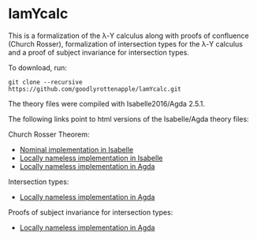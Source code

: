 # lamYcalc
This is a formalization of the λ-Y calculus along with proofs of confluence (Church Rosser), formalization of intersection types for the λ-Y calculus and a proof of subject invariance for intersection types. 

To download, run:

```
git clone --recursive https://github.com/goodlyrottenapple/lamYcalc.git
```

The theory files were compiled with Isabelle2016/Agda 2.5.1.

The following links point to html versions of the Isabelle/Agda theory files:

Church Rosser Theorem:
- [Nominal implementation in Isabelle](http://goodlyrottenapple.github.io/lamYcalc/Isabelle/Nominal/html/LamYNom.html)
- [Locally nameless implementation in Isabelle](http://goodlyrottenapple.github.io/lamYcalc/Isabelle/LNmless/html/LamYNmless.html)
- [Locally nameless implementation in Agda](http://goodlyrottenapple.github.io/lamYcalc/Agda/html/ChurchRosser.html)

Intersection types:
- [Locally nameless implementation in Agda](http://goodlyrottenapple.github.io/lamYcalc/Agda/html/ITyping-Core.html)

Proofs of subject invariance for intersection types:
- [Locally nameless implementation in Agda](http://goodlyrottenapple.github.io/lamYcalc/Agda/html/ITyping.html)

